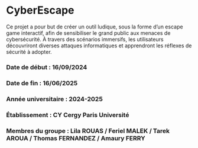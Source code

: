 # CyberEscape
Ce projet a pour but de créer un outil ludique, sous la forme d’un escape game interactif, afin de sensibiliser le grand public aux menaces de cybersécurité. À travers des scénarios immersifs, les utilisateurs découvriront diverses attaques informatiques et apprendront les réflexes de sécurité à adopter. 
### Date de début : 16/09/2024
### Date de fin :  16/06/2025
### Année universitaire : 2024-2025
### Établissement : CY Cergy Paris Université
### Membres du groupe : Lila ROUAS / Feriel MALEK / Tarek AROUA / Thomas FERNANDEZ / Amaury FERRY
